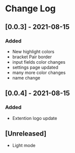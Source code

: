 # Change Log

## [0.0.3] - 2021-08-15

### Added

- New highlight colors
- bracket Pair border
- input fields color changes
- settings page updated
- many more color changes
- name change

## [0.0.4] - 2021-08-15

### Added

- Extention logo update

## [Unreleased]

- Light mode
